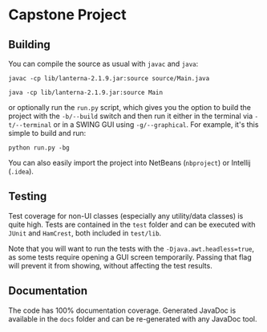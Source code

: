 # Capstone Project

## Building

You can compile the source as usual with `javac` and `java`:

`javac -cp lib/lanterna-2.1.9.jar:source source/Main.java`

`java -cp lib/lanterna-2.1.9.jar:source Main`

or optionally run the `run.py` script, which gives you the option to build the project with the `-b/--build` switch and then run it either in the terminal via `-t/--terminal` or in a SWING GUI using `-g/--graphical`. For example, it's this simple to build and run:

`python run.py -bg`

You can also easily import the project into NetBeans (`nbproject`) or Intellij (`.idea`).

## Testing

Test coverage for non-UI classes (especially any utility/data classes) is quite high. Tests are contained in the `test` folder and can be executed with `JUnit` and `HamCrest`, both included in `test/lib`.

Note that you will want to run the tests with the `-Djava.awt.headless=true`, as some tests require opening a GUI screen temporarily. Passing that flag will prevent it from showing, without affecting the test results.

## Documentation

The code has 100% documentation coverage. Generated JavaDoc is available in the `docs` folder and can be re-generated with any JavaDoc tool.
